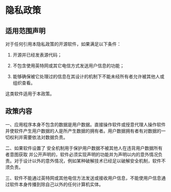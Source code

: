 # 隐私政策

## 适用范围声明

对于任何引用本隐私政策的开源软件，如果满足以下条件：


1. 开源并已经发表源代码；

2. 不包含使用英特网或其它电信方式发送用户信息的功能；

3. 能够确保被它处理过的信息在其设计的机制下不能未经所有者允许被其他人或组织查看。


这类软件适用于本政策。


## 政策内容

一、应用程序本身不包含的数据是用户数据。直接操作软件或授意代理人操作软件并使软件产生用户数据的人是所产生数据的拥有者。用户数据拥有者有对数据的一切权利并需要依法对数据负责。

二、如果软件设置了 安全机制用于保护用户数据不被其他人在违背用户数据所有者意图获取 并公开声明的，软件必须实现声明的功能并为声明以内的意外情况负责。对于设计以外的意外情况，例如某种破解技术已经足以破解安全机制，软件不须负责。

三、软件不能通过英特网或其他电信方法发送或接收用户信息，不能使用户信息通过软件本身传播到除自己以外的任何计算机实体。
